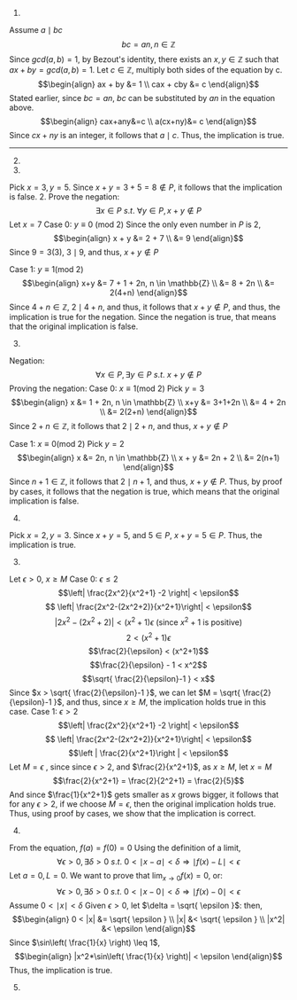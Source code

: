 1.
Assume $a \mid bc$
$$bc = an, n \in \mathbb{Z}$$
Since $gcd(a,b) = 1$, by Bezout's identity, there exists an $x, y \in \mathbb{Z}$ such that $ax+by=gcd(a,b)=1$.
Let $c \in \mathbb{Z}$, multiply both sides of the equation by c.
$$\begin{align}
ax + by &= 1 \\
cax + cby &= c
\end{align}$$
Stated earlier, since $bc = an$, $bc$ can be substituted by $an$ in the equation above.
$$\begin{align}
cax+any&=c  \\
a(cx+ny)&= c
\end{align}$$
Since $cx+ny$ is an integer, it follows that $a \mid c$. Thus, the implication is true.

---
2.
1.
Pick $x = 3, y = 5$. Since $x+y = 3+5 = 8 \not\in P$, it follows that the implication is false.
2.
Prove the negation:
$$\exists x \in P \text{ } s.t. \text{ } \forall y \in P, x+y \not\in P$$
Let $x = 7$
Case 0: $y \equiv 0 \text{ (mod 2)}$
Since the only even number in $P$ is 2,
$$\begin{align}
x + y &= 2 + 7 \\
&=  9
\end{align}$$
Since $9 = 3(3)$, $3 \mid 9$, and thus, $x+y \not\in P$

Case 1: $y \equiv 1 \text{(mod 2)}$
$$\begin{align}
x+y &= 7 + 1 + 2n, n \in \mathbb{Z} \\
&= 8 + 2n \\
&= 2(4+n)
\end{align}$$
Since $4+n \in \mathbb{Z}$, $2 \mid 4+n$, and thus, it follows that $x+y \not\in P$, and thus, the implication is true for the negation. 
Since the negation is true, that means that the original implication is false.

3.
Negation:
$$\forall x \in P, \exists y \in P \text{ } s.t. \text{ } x+y \not\in P$$
Proving the negation:
Case 0: $x \equiv 1 \text{(mod 2)}$
Pick $y = 3$
$$\begin{align}
x &= 1 + 2n, n \in \mathbb{Z} \\
x+y &= 3+1+2n \\
&= 4 + 2n \\
&= 2(2+n)
\end{align}$$
Since $2+n \in \mathbb{Z}$, it follows that $2 \mid 2+n$, and thus, $x+y \not\in P$

Case 1: $x \equiv 0 \text{(mod 2)}$
Pick $y = 2$
$$\begin{align}
x &= 2n, n \in \mathbb{Z} \\
x + y &= 2n + 2 \\
&= 2(n+1)
\end{align}$$
Since $n+1 \in \mathbb{Z}$, it follows that $2 \mid n+1$, and thus, $x + y \not\in P$.
Thus, by proof by cases, it follows that the negation is true, which means that the original implication is false.

4.
Pick $x = 2, y = 3$. Since $x+y = 5$, and $5 \in P$, $x+y = 5 \in P$. Thus, the implication is true.

3.
Let $\epsilon > 0$, $x \geq M$
Case 0: $\epsilon \leq 2$
$$\left| \frac{2x^2}{x^2+1} -2 \right| < \epsilon$$
$$ \left|  \frac{2x^2-(2x^2+2)}{x^2+1}\right| < \epsilon$$
$$\left | 2x^2-(2x^2+2) \right | < (x^2+1) \epsilon \text{ (since } x^2+1 \text{ is positive)}$$
$$2 < (x^2+1) \epsilon$$
$$\frac{2}{\epsilon} < (x^2+1)$$
$$\frac{2}{\epsilon} - 1 < x^2$$
$$\sqrt{ \frac{2}{\epsilon}-1 } < x$$
Since $x > \sqrt{ \frac{2}{\epsilon}-1 }$, we can let $M = \sqrt{ \frac{2}{\epsilon}-1 }$, and thus, since $x \geq M$, the implication holds true in this case.
Case 1: $\epsilon > 2$
$$\left| \frac{2x^2}{x^2+1} -2 \right| < \epsilon$$
$$ \left|  \frac{2x^2-(2x^2+2)}{x^2+1}\right| < \epsilon$$
$$\left | \frac{2}{x^2+1}\right | < \epsilon$$
Let $M = \epsilon$ , since since $\epsilon > 2$, and $\frac{2}{x^2+1}$, as $x \geq M$, let $x = M$
$$\frac{2}{x^2+1} = \frac{2}{2^2+1} = \frac{2}{5}$$
And since $\frac{1}{x^2+1}$ gets smaller as $x$ grows bigger, it follows that for any $\epsilon > 2$, if we choose $M = \epsilon$, then the original implication holds true.
Thus, using proof by cases, we show that the implication is correct.

4.
From the equation, $f(a) = f(0) = 0$
Using the definition of a limit, 
$$\forall \epsilon > 0, \exists \delta > 0 \text{ } s.t. \text{ } 0 < \mid x - a \mid < \delta \Rightarrow \mid f(x) - L \mid  < \epsilon$$
Let $a = 0, L = 0$.
We want to prove that $\lim_{ x \to 0 }f(x) = 0$, or:
$$\forall \epsilon > 0, \exists \delta > 0 \text{ } s.t. \text{ } 0 < \mid x -0 \mid < \delta \Rightarrow \mid f(x) - 0 \mid < \epsilon$$
Assume $0 < \mid x \mid < \delta$
Given $\epsilon >0$, let $\delta = \sqrt{ \epsilon }$:
then, 
$$\begin{align}
0 < |x| &= \sqrt{ \epsilon } \\
|x| &< \sqrt{ \epsilon } \\
|x^2| &< \epsilon
\end{align}$$
Since  $\sin\left( \frac{1}{x} \right) \leq 1$, 
$$\begin{align}
|x^2*\sin\left( \frac{1}{x} \right)| < \epsilon
\end{align}$$
Thus, the implication is true.

5.

